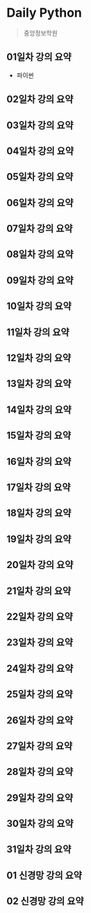 # Daily Python

> 중앙정보학원

## 01일차 강의 요약

- 파이썬 

## 02일차 강의 요약

## 03일차 강의 요약

## 04일차 강의 요약

## 05일차 강의 요약

## 06일차 강의 요약

## 07일차 강의 요약

## 08일차 강의 요약

## 09일차 강의 요약

## 10일차 강의 요약

## 11일차 강의 요약

## 12일차 강의 요약

## 13일차 강의 요약

## 14일차 강의 요약

## 15일차 강의 요약

## 16일차 강의 요약

## 17일차 강의 요약

## 18일차 강의 요약

## 19일차 강의 요약

## 20일차 강의 요약

## 21일차 강의 요약

## 22일차 강의 요약

## 23일차 강의 요약

## 24일차 강의 요약

## 25일차 강의 요약

## 26일차 강의 요약

## 27일차 강의 요약

## 28일차 강의 요약

## 29일차 강의 요약

## 30일차 강의 요약

## 31일차 강의 요약

## 01 신경망 강의 요약

## 02 신경망 강의 요약
